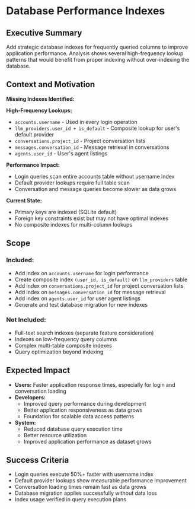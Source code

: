 # Database Performance Indexes

## Executive Summary

Add strategic database indexes for frequently queried columns to improve application performance. Analysis shows several high-frequency lookup patterns that would benefit from proper indexing without over-indexing the database.

## Context and Motivation

**Missing Indexes Identified:**

**High-Frequency Lookups:**

- `accounts.username` - Used in every login operation
- `llm_providers.user_id + is_default` - Composite lookup for user's default provider
- `conversations.project_id` - Project conversation lists
- `messages.conversation_id` - Message retrieval in conversations
- `agents.user_id` - User's agent listings

**Performance Impact:**

- Login queries scan entire accounts table without username index
- Default provider lookups require full table scan
- Conversation and message queries become slower as data grows

**Current State:**

- Primary keys are indexed (SQLite default)
- Foreign key constraints exist but may not have optimal indexes
- No composite indexes for multi-column lookups

## Scope

### Included:

- Add index on `accounts.username` for login performance
- Create composite index `(user_id, is_default)` on `llm_providers` table
- Add index on `conversations.project_id` for project conversation lists
- Add index on `messages.conversation_id` for message retrieval
- Add index on `agents.user_id` for user agent listings
- Generate and test database migration for new indexes

### Not Included:

- Full-text search indexes (separate feature consideration)
- Indexes on low-frequency query columns
- Complex multi-table composite indexes
- Query optimization beyond indexing

## Expected Impact

- **Users:** Faster application response times, especially for login and conversation loading
- **Developers:**
  - Improved query performance during development
  - Better application responsiveness as data grows
  - Foundation for scalable data access patterns
- **System:**
  - Reduced database query execution time
  - Better resource utilization
  - Improved application performance as dataset grows

## Success Criteria

- Login queries execute 50%+ faster with username index
- Default provider lookups show measurable performance improvement
- Conversation loading times remain fast as data grows
- Database migration applies successfully without data loss
- Index usage verified in query execution plans
